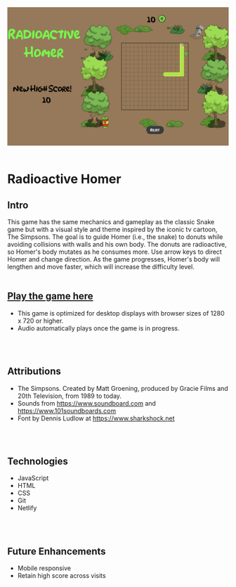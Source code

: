 
<img src= "./images/game.png">
<br />
<br />

# Radioactive Homer

## Intro
This game has the same mechanics and gameplay as the classic Snake game but with a visual style and theme inspired by the iconic tv cartoon, The Simpsons. The goal is to guide Homer (i.e., the snake) to donuts while avoiding collisions with walls and his own body. The donuts are radioactive, so Homer's body mutates as he consumes more. Use arrow keys to direct Homer and change direction. As the game progresses, Homer's body will lengthen and move faster, which will increase the difficulty level.
<br />
<br />

## [Play the game here](https://homer-snake-game.netlify.app)
- This game is optimized for desktop displays with browser sizes of 1280 x 720 or higher. 
- Audio automatically plays once the game is in progress.
<br />
<br />

## Attributions
- The Simpsons. Created by Matt Groening, produced by Gracie Films and 20th Television, from 1989 to today.
- Sounds from https://www.soundboard.com and https://www.101soundboards.com
- Font by Dennis Ludlow at https://www.sharkshock.net
<br />
<br />

## Technologies

- JavaScript
- HTML
- CSS
- Git
- Netlify
<br />
<br />

## Future Enhancements
- Mobile responsive
- Retain high score across visits
